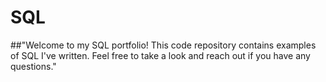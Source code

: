 # SQL
##"Welcome to my SQL portfolio! This code repository contains examples of SQL I've written. Feel free to take a look and reach out if you have any questions."
